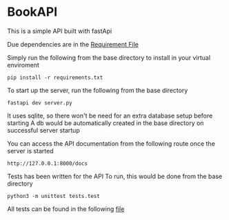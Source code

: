 # BookAPI

This is a simple API built with fastApi

Due dependencies are in the [Requirement File](https://github.com/HenryAnyiam/BookAPI/blob/master/requirements.txt)

Simply run the following from the base directory to install in your virtual enviroment
```
pip install -r requirements.txt
```

To start up the server, run the following from the base directory

```
fastapi dev server.py
```

It uses sqlite, so there won't be need for an extra database setup before starting
A db would be automatically created in the base directory on successful server startup

You can access the API documentation from the following route once the server is started
```
http://127.0.0.1:8000/docs
```


Tests has been written for the API
To run, this would be done from the base directory
```
python3 -m unittest tests.test
```

All tests can be found in the following [file](https://github.com/HenryAnyiam/BookAPI/blob/master/tests/test.py)
